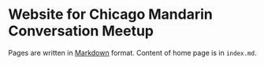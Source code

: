 # Website for Chicago Mandarin Conversation Meetup

Pages are written in [Markdown](https://github.com/adam-p/markdown-here/wiki/Markdown-Cheatsheet) format. Content of home page is in `index.md`.
